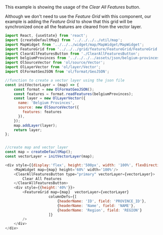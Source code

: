 <p>This example is showing the usage of the <i>Clear All Features</i> button.</p>
<p>
    Although we don't need to use the <i>Feature Grid</i> with this component, 
    our example is adding the <i>Feature Grid</i> to show that this grid will
    be synchronized once all the features are cleared from the vector layer.
</p>


```js
import React, {useState} from 'react';
import {createDefaultMap} from '../../../../util/map';
import MapWidget from '../../../widget/map/MapWidget/MapWidget';
import FeatureGrid from '../../../grid/feature/FeatureGrid/FeatureGrid';
import ClearAllFeaturesButton from './ClearAllFeaturesButton';
import belgiumProvinces from '../../../../assets/json/belgium-provinces.json';
import OlSourceVector from 'ol/source/Vector';
import OlLayerVector from 'ol/layer/Vector';
import OlFormatGeoJSON from 'ol/format/GeoJSON';

//function to create a vector layer using the json file
const initVectorLayer = (map) => {
    const format = new OlFormatGeoJSON();
    const features = format.readFeatures(belgiumProvinces);
    const layer = new OlLayerVector({
      name: 'Belgium Provinces',
      source: new OlSourceVector({
        features: features
      }),
    });
    map.addLayer(layer);
    return layer;
};


//create map and vector layer
const map = createDefaultMap();
const vectorLayer = initVectorLayer(map);

<div style={{display:'flex', height:'500px', width: '100%', flexDirection: 'column', gap:5}}>
    <MapWidget map={map} height='60%' width='100%'/>
    <ClearAllFeaturesButton type="primary" vectorLayer={vectorLayer}>
        Clear All Features
    </ClearAllFeaturesButton>
    <div style={{height:'40%'}}>
        <FeatureGrid map={map}  vectorLayer={vectorLayer}
                    columnDefs={[
                        {headerName: 'ID', field: 'PROVINCE_ID'},
                        {headerName: 'Name', field: 'NAME'},
                        {headerName: 'Region', field: 'REGION'}
                    ]}
        />
    </div>
</div>
```